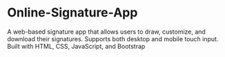 # Online-Signature-App
A web-based signature app that allows users to draw, customize, and download their signatures. Supports both desktop and mobile touch input. Built with HTML, CSS, JavaScript, and Bootstrap
